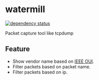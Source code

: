 # watermill

[![dependency status](https://deps.rs/repo/github/LamiumAmplexicaule/watermill/status.svg)](https://deps.rs/repo/github/LamiumAmplexicaule/watermill)

Packet capture tool like tcpdump

## Feature

- Show vendor name based on [IEEE OUI](https://standards-oui.ieee.org/oui/oui.csv).
- Filter packets based on packet name.
- Filter packets based on ip.
